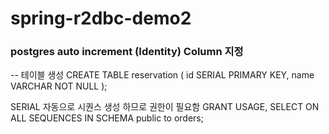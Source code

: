 # spring-r2dbc-demo2

### postgres auto increment (Identity) Column 지정

-- 테이블 생성
CREATE TABLE reservation (
    id  SERIAL PRIMARY KEY,
    name VARCHAR NOT NULL
);

SERIAL 자동으로 시퀀스 생성 하므로 권한이 필요함
GRANT USAGE, SELECT ON ALL SEQUENCES IN SCHEMA public to orders;
